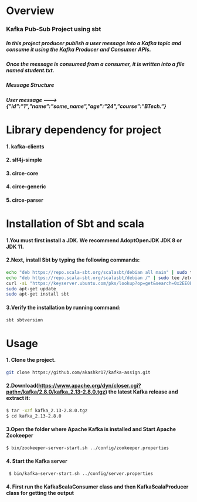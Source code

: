 # Overview

### Kafka Pub-Sub Project using sbt
##### In this project producer publish a user message into a Kafka topic and consume it using the Kafka Producer and Consumer APIs.
##### Once the message is consumed from a consumer, it is written  into a file named student.txt.
##### Message Structure
##### User message --->{"id":"1","name":"some_name","age":"24","course":"BTech."}



#  Library dependency for project
#### 1. kafka-clients
#### 2. slf4j-simple
#### 3. circe-core
#### 4. circe-generic
#### 5. circe-parser



# Installation of Sbt and scala
#### 1.You must first install a JDK. We recommend AdoptOpenJDK JDK 8 or JDK 11.

#### 2.Next, install Sbt by typing the following commands:

```bash
echo "deb https://repo.scala-sbt.org/scalasbt/debian all main" | sudo tee /etc/apt/sources.list.d/sbt.list
echo "deb https://repo.scala-sbt.org/scalasbt/debian /" | sudo tee /etc/apt/sources.list.d/sbt_old.list
curl -sL "https://keyserver.ubuntu.com/pks/lookup?op=get&search=0x2EE0EA64E40A89B84B2DF73499E82A75642AC823" | sudo apt-key add
sudo apt-get update
sudo apt-get install sbt
```
#### 3.Verify the installation by running command:
```bash
sbt sbtversion
```

# Usage

#### 1. Clone the project.
```bash
git clone https://github.com/akashkr17/kafka-assign.git
```

#### 2.Download(https://www.apache.org/dyn/closer.cgi?path=/kafka/2.8.0/kafka_2.13-2.8.0.tgz) the latest Kafka release and extract it:
```bash
$ tar -xzf kafka_2.13-2.8.0.tgz
$ cd kafka_2.13-2.8.0
```


#### 3.Open the folder where Apache Kafka is installed and Start Apache Zookeeper
```bash
$ bin/zookeeper-server-start.sh ../config/zookeeper.properties

```
#### 4. Start the Kafka server
```bash
 $ bin/kafka-server-start.sh ../config/server.properties
```


#### 4. First run the KafkaScalaConsumer class and then KafkaScalaProducer class for getting the output



